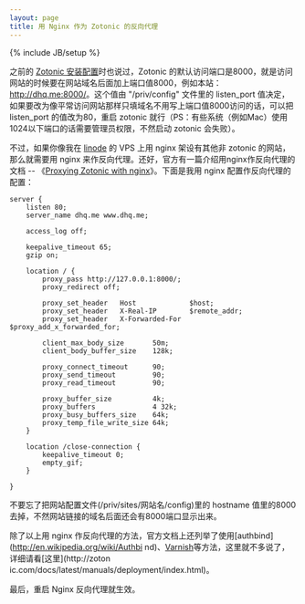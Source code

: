 ```yaml
---
layout: page
title: 用 Nginx 作为 Zotonic 的反向代理
---
```

{% include JB/setup %}

之前的 [Zotonic 安装配置](http://dhq.me/unbuntu-install-zotonic)时也说过，Zotonic
的默认访问端口是8000，就是访问网站的时候要在网站域名后面加上端口值8000，例如本站：<http://dhq.me:8000/>。这个值由
"/priv/config" 文件里的 listen_port 值决定，如果要改为像平常访问网站那样只填域名不用写上端口值8000访问的话，可以把
listen_port 的值改为80，重启 zotonic 就行（PS：有些系统（例如Mac）使用1024以下端口的话需要管理员权限，不然启动
zotonic 会失败）。

不过，如果你像我在
[linode](http://www.linode.com/?r=4979bb47b3357142334154628b7d0176b3dff63f) 的
VPS 上用 nginx 架设有其他非 zotonic 的网站，那么就需要用 nginx 来作反向代理。还好，官方有一篇介绍用nginx作反向代理的文档
-- 《[Proxying Zotonic with
nginx](http://zotonic.com/docs/latest/manuals/deployment/nginx.html)》。下面是我用
nginx 配置作反向代理的配置：

    
    
    server {
      	listen 80;
       	server_name dhq.me www.dhq.me;
    
        access_log off;
    
      	keepalive_timeout 65;
      	gzip on;
    
        location / {
            proxy_pass http://127.0.0.1:8000/;
            proxy_redirect off;
    
            proxy_set_header   Host             $host;
            proxy_set_header   X-Real-IP        $remote_addr;
            proxy_set_header   X-Forwarded-For  $proxy_add_x_forwarded_for;
    
            client_max_body_size       50m;
            client_body_buffer_size    128k;
    
            proxy_connect_timeout      90;
            proxy_send_timeout         90;
            proxy_read_timeout         90;
    
            proxy_buffer_size          4k;
            proxy_buffers              4 32k;
            proxy_busy_buffers_size    64k;
            proxy_temp_file_write_size 64k;
        }
    
        location /close-connection {
            keepalive_timeout 0;
            empty_gif;
        }
    
    }
    

不要忘了把网站配置文件(/priv/sites/网站名/config)里的 hostname
值里的8000去掉，不然网站链接的域名后面还会有8000端口显示出来。

除了以上用 nginx 作反向代理的方法，官方文档上还列举了使用[authbind](http://en.wikipedia.org/wiki/Authbi
nd)、[Varnish](https://www.varnish-cache.org/)等方法，这里就不多说了，详细请看[这里](http://zoton
ic.com/docs/latest/manuals/deployment/index.html)。

最后，重启 Nginx 反向代理就生效。

